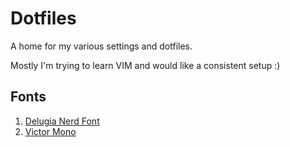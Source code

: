 # Dotfiles

A home for my various settings and dotfiles.

Mostly I'm trying to learn VIM and would like a consistent setup :)

## Fonts

1. [Delugia Nerd Font](https://github.com/adam7/delugia-code/releases)
2. [Victor Mono](https://github.com/rubjo/victor-mono/releases)
